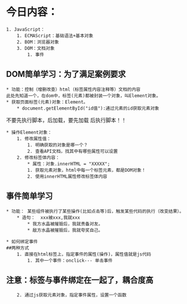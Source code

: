 # 今日内容：
	1. JavaScript：
		1. ECMAScript：基础语法+基本对象
		2. BOM：浏览器对象
		3. DOM：文档对象
			1. 事件

## DOM简单学习：为了满足案例要求
	* 功能：控制（增删改查）html（标签属性内容注释等）文档的内容
	此处先知道一个，在dom中，标签(元素)都被封装一个对象，叫Element对象。
	* 获取页面标签(元素)对象：Element。
		* document.getElementById("id值"):通过元素的id获取元素对象
不要先执行脚本，后加载，要先加载 后执行脚本！！

	* 操作Element对象：
		1. 修改属性值：
			1. 明确获取的对象是哪一个？
			2. 查看API文档，找其中有哪些属性可以设置
		2. 修改标签体内容：
			* 属性：对象.innerHTML = "XXXXX";
			1. 获取元素对象，html中每一个标签元素，都是DOM对象！
			2. 使用innerHTML属性修改标签体内容

## 事件简单学习
	* 功能： 某些组件被执行了某些操作(比如点击等)后，触发某些代码的执行（改变结果）。
		* 造句：  xxx被xxx,我就xxx
			* 我方水晶被摧毁后，我就责备对友。
			* 敌方水晶被摧毁后，我就夸奖自己。

	* 如何绑定事件
	##两种方式
		1. 直接在html标签上，指定事件的属性(操作)，属性值就是js代码
			1. 其中一个事件：onclick--- 单击事件
## 注意：标签与事件绑定在一起了，耦合度高
		2. 通过js获取元素对象，指定事件属性，设置一个函数











